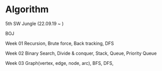 # Algorithm
 5th SW Jungle (22.09.19 ~ )

 BOJ
 
 Week 01
  Recursion, Brute force, Back tracking, DFS
 
 Week 02
  Binary Search, Divide & conquer, Stack, Queue, Priority Queue

 Week 03
  Graph(vertex, edge, node, arc), BFS, DFS, 
